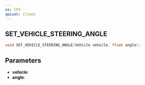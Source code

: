 ```yaml
---
ns: CFX
apiset: client
---
```

## SET_VEHICLE_STEERING_ANGLE

```c
void SET_VEHICLE_STEERING_ANGLE(Vehicle vehicle, float angle);
```


## Parameters
* **vehicle**: 
* **angle**: 

